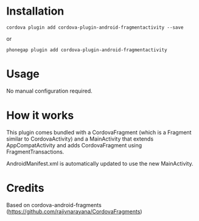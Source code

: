 Installation
==
```
cordova plugin add cordova-plugin-android-fragmentactivity --save
```

or

```
phonegap plugin add cordova-plugin-android-fragmentactivity
```

Usage
==
No manual configuration required.

How it works
==
This plugin comes bundled with a CordovaFragment (which is a Fragment similar to CordovaActivity) and a MainActivity that extends AppCompatActivity and adds CordovaFragment using FragmentTransactions.

AndroidManifest.xml is automatically updated to use the new MainActivity.

Credits
==
Based on cordova-android-fragments (https://github.com/rajivnarayana/CordovaFragments)
